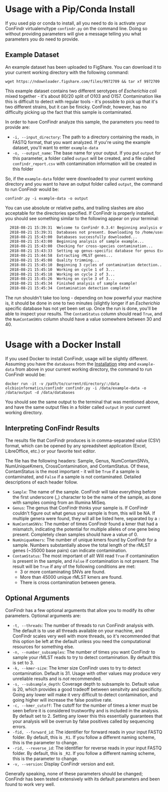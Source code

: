 # Usage with a Pip/Conda Install

If you used pip or conda to install, all you need to do is activate your ConFindr virtualenv/type `confindr.py` on the command line. Doing so without providing parameters will give a message telling you what parameters you do need to provide.


## Example Dataset

An example dataset has been uploaded to FigShare. You can download it to your current working directory with the following command:

`wget https://ndownloader.figshare.com/files/9972709 && tar xf 9972709`

This example dataset contains two different serotypes of _Escherichia coli_ mixed together - it's about 80/20 split of O103 and O157. Contamination like this is difficult to detect
with regular tools - it's possible to pick up that it's two different strains, but it can be finicky. ConFindr, however, has no difficulty picking up the fact that this sample is contaminated.

In order to have ConFindr analyze this sample, the parameters you need to provide are:

- `-i, --input_directory`: The path to a directory containing the reads, in FASTQ format, that you want analyzed. If you're using the example dataset, you'll want to enter `example-data`
- `-o, --output_name`: The base name for your output. If you put `output` for this parameter, a folder called `output` will be created, and a file called `confindr_report.csv` with contamination
information will be created in this folder

So, if the `example-data` folder were downloaded to your current working directory and you want to have an output folder called `output`, the command to run ConFindr would be:

`confindr.py -i example-data -o output`

You can use absolute or relative paths, and trailing slashes are also acceptable for the directories specified. If ConFindr is properly installed, you should see something similar to the following appear on your terminal:

```bash
  2018-08-21 15:39:31  Welcome to ConFindr 0.3.4! Beginning analysis of your samples...
  2018-08-21 15:39:31  Databases not present. Downloading to /home/user/.confindr_db...
  2018-08-21 15:43:00  Databases successfully downloaded...
  2018-08-21 15:43:00  Beginning analysis of sample example...
  2018-08-21 15:43:00  Checking for cross-species contamination...
  2018-08-21 15:43:33  Setting up genus-specific database for genus Escherichia...
  2018-08-21 15:44:58  Extracting rMLST genes...
  2018-08-21 15:45:08  Quality trimming...
  2018-08-21 15:45:10  Beginning 3 cycles of contamination detection...
  2018-08-21 15:45:10  Working on cycle 1 of 3...
  2018-08-21 15:45:18  Working on cycle 2 of 3...
  2018-08-21 15:45:26  Working on cycle 3 of 3...
  2018-08-21 15:45:34  Finished analysis of sample example!
  2018-08-21 15:45:34  Contamination detection complete!
```

The run shouldn't take too long - depending on how powerful your machine is, it should be done in
one to two minutes (slightly longer if an *Escherichia* specific database has not yet been set up.
Once the run is done, you'll be able to inspect your results.
The `ContamStatus` column should read `True`, and the `NumContamSNVs` column should have a value somewhere between 30 and 40.

# Usage with a Docker Install

If you used Docker to install ConFindr, usage will be slightly different. Assuming you have the `databases` from the [Installation](install.md) step and `example-data` from above in your current working
directory, the command to run ConFindr would be:

`docker run -it -v /path/to/current/directory/:/data olcbioinformatics/confindr confindr.py -i /data/example-data -o /data/output -d /data/databases`

You should see the same output to the terminal that was mentioned above, and have the same output files in a folder called `output` in your current working directory.

## Interpreting ConFindr Results

The results file that ConFindr produces is in comma-separated value (CSV) format, which can be opened by any spreadsheet application (Excel, LibreOffice, etc.) or your favorite text editor.

The file has the following headers: Sample, Genus, NumContamSNVs, NumUniqueKmers, CrossContamination, and ContamStatus. Of these, ContamStatus is the most important - it will be `True` if a sample
is contaminated, and `False` if a sample is not contaminated. Detailed descriptions of each header follow.

- `Sample`: The name of the sample. ConFindr will take everything before the first underscore (\_) character to be the name of the sample, as done with samples coming from an Illumina MiSeq.
- `Genus`: The genus that ConFindr thinks your sample is. If ConFindr couldn't figure out what genus your sample is from, this will be NA.
If multiple genera were found, they will all be listed here, separated by a `:`
- `NumContamSNVs`: The number of times ConFindr found a kmer that had a mismatch, indicating the potential for multiple alleles of one gene being present. Completely clean samples should have a value of 0.
- `NumUniqueKmers`: The number of unique kmers found by ConFindr for a sample. Numbers substantially above the total length of the rMLST genes (~35000 base pairs) can indicate contamination.
- `ContamStatus`: The most important of all! Will read `True` if contamination is present in the sample, and `False` if contamination is not present. The result will be `True` if any of the following conditions are met:
	- 3 or more contaminating SNVs are found. 
	- More than 45000 unique rMLST kmers are found.
	- There is cross contamination between genera.


## Optional Arguments

ConFindr has a few optional arguments that allow you to modify its other parameters. Optional arguments are:

- `-t, --threads`: The number of threads to run ConFindr analysis with. The default is to use all threads available on your machine, and ConFindr scales very well with more threads, so it's recommended that this option be left at the default unless you need the computational resources for something else.
- `-n, --number_subsamples`: The number of times you want ConFindr to sample your rMLST reads to try to detect contamination. By default this is set to 3.
- `-k, --kmer-size`: The kmer size ConFindr uses to try to detect contamination. Default is 31. Usage with other values may produce very unreliable results and is _not_ recommended.
- `-s, --subsample_depth`: Coverage depth to subsample to. Default value is 20, which provides a good tradeoff between sensitvity and specificity. Going any lower will make it very difficult to detect contamination, and going higher will increase the false positive rate.
- `-c, --kmer_cutoff`: The cutoff for the number of times a kmer must be seen before it is considered trustworthy and is included in the analysis. By default set to 2. Setting any lower this this essentially guarantees that your analysis will be overrun by false positives called by sequencing errors.
- `-fid, --forward_id`: The identifier for forward reads in your input FASTQ folder. By default, this is `_R1`. If you follow a different naming scheme, this is the parameter to change.
- `-rid, --reverse_id`: The identifier for reverse reads in your input FASTQ folder. By default, this is `_R2`. If you follow a different naming scheme, this is the parameter to change. 
- `-v, --version`: Display ConFindr version and exit.

Generally speaking, none of these parameters should be changed; ConFindr has been tested extensively with its default parameters and been found to work very well. 

